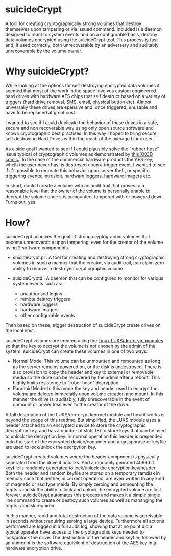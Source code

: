 # suicideCrypt
A tool for creating cryptographically strong volumes that destroy themselves upon tampering or via issued command. Included is a daemon designed to react to system events and on a configurable basis, destroy data volumes encrypted using the suicideCrypt tool. This process is fast and, if used correctly, both unrecoverable by an adversery and auditably unrecoverable by the volume owner. 

# Why suicideCrypt?
While looking at the options for self destroying encrypted data volumes it seemed that most of the work in the space involves custom engineered hard drives with hardware AES chips that self destruct based on a variety of triggers (hard drive removal, SMS, email, physical button etc). Almost universally these drives are epensive and, once triggered, unusable and have to be replaced at great cost. 

I wanted to see if I could duplicate the behavior of these drives in a safe, secure and non recoverable way using only open source software and known cryptographic best practises. In this way I hoped to bring secure, self destroying Hard Drives within the reach of the average Linux user. 

As a side goal I wanted to see if I could plausibly solve the ["rubber hose"](https://en.wikipedia.org/wiki/Rubber-hose_cryptanalysis) issue typical of cryptographic volumes as demonstrated by [this XKCD comic.](https://xkcd.com/538/). In the case of the commercial hardware products the AES key, whcih the user never has, is destroyed upon a trigger event. I wanted to see if it's possible to recreate this behavior upon server theft, or specific triggering events; intrusion, hardware loggers, hardware imagers etc.

In short, could I create a volume with an audit trail that proves to a reasonable level that the owner of the volume is personally unable to decrypt the volume once it is unmounted, tampered with or powered down. Turns out, yes.

# How?
suicideCrypt acheives the goal of strong cryptographic volumes that become unrecoverable upon tampering, even for the creator of the volume using 2 software components. 

* suicideCrypt.pl : A tool for creating and destroying strong cryptographic volumes in such a manner that the creator, via audit trail, can claim zero ability to recover a destroyed cryptiographic volume. 

* suicideCryptd : A daemon that can be configured to monitor for various system events such as:
  * unauthorised logins 
  * remote destroy triggers 
  * hardware loggers
  * hardware imagers
  * other configurable events 

Then based on these, trigger destruction of suicideCrypt create drives on the local host. 

suicideCrypt volumes are created using the [Linux LUKS/dm-crypt modules](https://wiki.archlinux.org/index.php/Dm-crypt/Device_encryption) so that the key to decrypt the volume is not chosen by the admin of the system. suicideCrypt can create these volumes in one of two ways:

* Normal Mode: This volume can be unmounted and remounted as long as the server remains powered on, or the disk is undestroyed. There is also provision to copy the header and key to external or removable media so the drive can be recovered by the admin after a reboot. This highly limits resistence to "ruber hose" decryption.
* Paranoid Mode: In this mode the key and header used to encrypt the volume are deleted immediatly upon volume creation and mount. In this manner the drive is, auditably, fully unrecoverable in the event of unmount or power loss even to the creator of the drive. 

A full description of the LUKS/dm-crypt kenrnel module and how it works is beyond the scope of this readme. But simplified, the LUKS module uses a header attached to an encrypted device to store the cryptographic decryption key, and has a number of slots (8) to store keys that can be used to unlock the decryption key. In normal operation this header is prepended onto the start of the encrypted device/container and a passphrase or keyfile are used to lock/unlock the decrpytion key. 

suicideCrypt created volumes where the header component is physically seperated from the drive it unlocks. And a randomly genrated 4096 bit keyfile is randomly generated to lock/unlock the encryption key/header. Both the header and random keyfile are stored on a temporary ramdisk in memory such that neither, in correct operation, are even written to any kind of magnetic or ssd type meida. By simply zeroing and unmounting the tmpfs ramdisk the ability to lock and unlock the encrypted volume are lost forever. suicideCrypt automates this process and makes it a simple single line command to create or destroy such volumes as well as mananging the tmpfs ramdisk required. 

In this manner, rapid and total destruction of the data volume is acheivable in seconds without requiring zeroing a large device. Furthermore all actions performed are logged in a full audit log, showing that at no point did a typical operator have access to the cryptographic keys needed to lock/unlock the drive. The destruction of the header and keyfile, followed by an unmount is the software equivilent of destruction of the AES key in a hardware encryption drive. 
